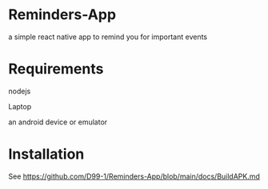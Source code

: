 # Reminders-App

a simple react native app to remind you for important events

# Requirements
nodejs

Laptop 

an android device or emulator 

# Installation 
See https://github.com/D99-1/Reminders-App/blob/main/docs/BuildAPK.md 
